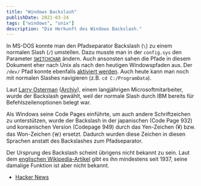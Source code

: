 ```yaml
---
title: "Windows Backslash"
publishDate: 2021-03-24
tags: ["windows", "unix"]
description: "Die Herkunft des Windows Backslash."
---
```


In MS-DOS konnte man den Pfadseparator Backslash (```\```) zu einem normalen Slash (```/```) umstellen. Dazu musste man in der ```config.sys``` den Parameter [```SWITCHCHAR```](https://github.com/microsoft/MS-DOS/blob/04a3d20ff411409ab98474892b2bb1713bde0f7f/v2.0/bin/CONFIG.DOC#L77) ändern. Auch ansonsten sahen die Pfade in diesem Dokument eher nach Unix als nach den heutigen Windowspfaden aus. Der ```/dev/``` Pfad konnte ebenfalls [aktiviert werden](https://github.com/microsoft/MS-DOS/blob/master/v2.0/bin/CONFIG.DOC#L60). Auch heute kann man noch mit normalen Slashes navigieren (z.B. ```cd C:/ProgramData```).

Laut [Larry Osterman](https://docs.microsoft.com/en-us/archive/blogs/larryosterman/why-is-the-dos-path-character) ([Archiv](https://web.archive.org/web/20210118144553/https://docs.microsoft.com/en-us/archive/blogs/larryosterman/why-is-the-dos-path-character)), einem langjährigen Microsoftmitarbeiter, wurde der Backslash gewählt, weil der normale Slash durch IBM bereits für Befehlszeilenoptionen belegt war.

Als Windows seine Code Pages einführte, um auch andere Schriftzeichen zu unterstützen, wurde der Backslash in der japanischen (Code Page 932) und koreanischen Version (Codepage 949) durch das Yen-Zeichen (¥) bzw. das Won-Zeichen (￦) ersetzt. Dadurch wurden diese Zeichen in diesen Sprachen anstatt des Backslashes zum Pfadseparator.

Der Ursprung des Backslash scheint übrigens nicht bekannt zu sein. Laut dem [englischen Wikipedia-Artikel](https://en.wikipedia.org/w/index.php?title=Backslash&oldid=1013570882#History) gibt es ihn mindestens seit 1937, seine damalige Funktion ist aber nicht bekannt.

- [Hacker News](https://news.ycombinator.com/item?id=26272492)